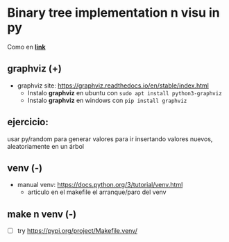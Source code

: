 # Binary tree implementation n visu in py

Como en [**link**](https://levelup.gitconnected.com/binary-tree-implementation-and-visualization-in-python-2f4782887ca2)

## graphviz (+)

- graphviz site: <https://graphviz.readthedocs.io/en/stable/index.html>   
  - Instalo **graphviz** en ubuntu con `sudo apt install python3-graphviz`
  - Instalo **graphviz** en windows con `pip install graphviz`

## ejercicio:

  usar py/random para generar valores para ir insertando valores nuevos, aleatoriamente en un árbol

## venv (-)

- manual venv: https://docs.python.org/3/tutorial/venv.html
  - articulo en el makefile el arranque/paro del venv

## make n venv (-)

  - [ ] try https://pypi.org/project/Makefile.venv/
